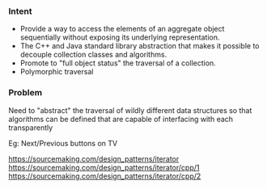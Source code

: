 ### Intent
* Provide a way to access the elements of an aggregate object sequentially without exposing its underlying representation.
* The C++ and Java standard library abstraction that makes it possible to decouple collection classes and algorithms.
* Promote to "full object status" the traversal of a collection.
* Polymorphic traversal
### Problem
Need to "abstract" the traversal of wildly different data structures so that algorithms can be defined that are capable of interfacing with each transparently

Eg: Next/Previous buttons on TV

https://sourcemaking.com/design_patterns/iterator     
https://sourcemaking.com/design_patterns/iterator/cpp/1     
https://sourcemaking.com/design_patterns/iterator/cpp/2     
